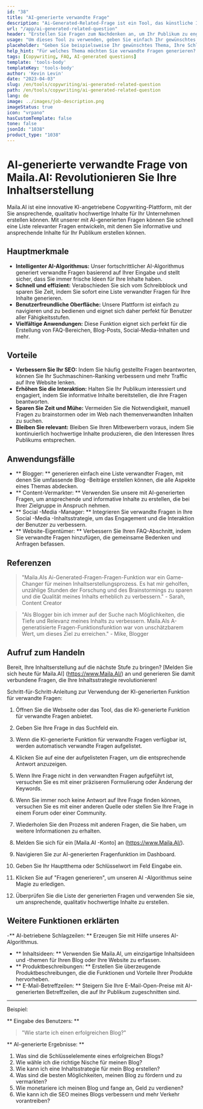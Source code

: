 ```yaml
---
id: "38"
title: "AI-generierte verwandte Frage"
description: "Ai-Generated-Related-Frage ist ein Tool, das künstliche Intelligenz verwendet, um automatisch relevante und ansprechende Fragen zu erstellen, die auf einem bestimmten Thema oder Schlüsselwörtern basieren.  Dieses Tool eignet sich perfekt zum Generieren von FAQ -Abschnitten, Diskussionsforen, Inhalten in sozialen Medien und mehr, um sicherzustellen, dass Sie die wichtigsten Bedenken Ihrer Zielgruppe ansprechen."
url: "/app/ai-generated-related-question"
header: "Erstellen Sie Fragen zum Nachdenken an, um Ihr Publikum zu engagieren."
usage: "Um dieses Tool zu verwenden, geben Sie einfach Ihr gewünschtes Thema, Schlüsselwörter oder Schlüsselpunkte ein.  Unsere KI generiert dann eine Reihe von gut gefertigten, relevanten und ansprechenden Fragen, die auf Ihrer Eingabe basieren."
placeholder: "Geben Sie beispielsweise Ihr gewünschtes Thema, Ihre Schlüsselwörter oder Schlüsselpunkte ein: \ n \ ntopic: Social Media Marketing \ Nkeywords: Facebook, Instagram, Twitter, LinkedIn \ n \ n"
help_hint: "Für welches Thema möchten Sie verwandte Fragen generieren?  Geben Sie einige Keywords in Bezug auf das Thema ein und wir erstellen eine Liste mit ansprechenden Fragen, die auf Ihren Eingaben basieren.  Es wird empfohlen, einen bestimmten Fokus oder Aspekt bereitzustellen, den die Fragen beantworten möchten."
tags: [Copywriting, FAQ, AI-generated questions]
template: 'tools-body'
templateKey: 'tools-body'
author: 'Kevin Levin'
date: "2023-04-03"
slug: /en/tools/copywriting/ai-generated-related-question
path: /en/tools/copywriting/ai-generated-related-question
lang: de
image: ../images/job-description.png
imageStatus: true
icon: "vrpano"
hasCustomTemplate: false
tone: false
jsonId: "1038"
product_type: "1038"
---
```

# AI-generierte verwandte Frage von Maila.AI: Revolutionieren Sie Ihre Inhaltserstellung

Maila.AI ist eine innovative KI-angetriebene Copywriting-Plattform, mit der Sie ansprechende, qualitativ hochwertige Inhalte für Ihr Unternehmen erstellen können.  Mit unserer mit AI-generierten Fragen können Sie schnell eine Liste relevanter Fragen entwickeln, mit denen Sie informative und ansprechende Inhalte für Ihr Publikum erstellen können.

## Hauptmerkmale

- **Intelligenter AI-Algorithmus:** Unser fortschrittlicher AI-Algorithmus generiert verwandte Fragen basierend auf Ihrer Eingabe und stellt sicher, dass Sie immer frische Ideen für Ihre Inhalte haben.
- **Schnell und effizient:** Verabschieden Sie sich vom Schreibblock und sparen Sie Zeit, indem Sie sofort eine Liste verwandter Fragen für Ihre Inhalte generieren.
- **Benutzerfreundliche Oberfläche:** Unsere Plattform ist einfach zu navigieren und zu bedienen und eignet sich daher perfekt für Benutzer aller Fähigkeitsstufen.
- **Vielfältige Anwendungen:** Diese Funktion eignet sich perfekt für die Erstellung von FAQ-Bereichen, Blog-Posts, Social-Media-Inhalten und mehr.

## Vorteile

- **Verbessern Sie Ihr SEO:** Indem Sie häufig gestellte Fragen beantworten, können Sie Ihr Suchmaschinen-Ranking verbessern und mehr Traffic auf Ihre Website lenken.
- **Erhöhen Sie die Interaktion:** Halten Sie Ihr Publikum interessiert und engagiert, indem Sie informative Inhalte bereitstellen, die ihre Fragen beantworten.
- **Sparen Sie Zeit und Mühe:** Vermeiden Sie die Notwendigkeit, manuell Fragen zu brainstormen oder im Web nach themenverwandten Inhalten zu suchen.
- **Bleiben Sie relevant:** Bleiben Sie Ihren Mitbewerbern voraus, indem Sie kontinuierlich hochwertige Inhalte produzieren, die den Interessen Ihres Publikums entsprechen.

## Anwendungsfälle

- ** Blogger: ** generieren einfach eine Liste verwandter Fragen, mit denen Sie umfassende Blog -Beiträge erstellen können, die alle Aspekte eines Themas abdecken.
 - ** Content-Vermarkter: ** Verwenden Sie unsere mit AI-generierten Fragen, um ansprechende und informative Inhalte zu erstellen, die bei Ihrer Zielgruppe in Anspruch nehmen.
 - ** Social -Media -Manager: ** Integrieren Sie verwandte Fragen in Ihre Social -Media -Inhaltsstrategie, um das Engagement und die Interaktion der Benutzer zu verbessern.
 - ** Website-Eigentümer: ** Verbessern Sie Ihren FAQ-Abschnitt, indem Sie verwandte Fragen hinzufügen, die gemeinsame Bedenken und Anfragen befassen.

## Referenzen

> "Maila.AIs Ai-Generated-Fragen-Fragen-Funktion war ein Game-Changer für meinen Inhaltserstellungsprozess. Es hat mir geholfen, unzählige Stunden der Forschung und des Brainstormings zu sparen und die Qualität meines Inhalts erheblich zu verbessern."  - Sarah, Content Creator

> "Als Blogger bin ich immer auf der Suche nach Möglichkeiten, die Tiefe und Relevanz meines Inhalts zu verbessern. Maila.AIs A-generatisierte Fragen-Funktionsfunktion war von unschätzbarem Wert, um dieses Ziel zu erreichen."  - Mike, Blogger

## Aufruf zum Handeln

Bereit, Ihre Inhaltserstellung auf die nächste Stufe zu bringen?  [Melden Sie sich heute für Maila.AI] (https://www.Maila.AI/) an und generieren Sie damit verbundene Fragen, die Ihre Inhaltsstrategie revolutionieren!

Schritt-für-Schritt-Anleitung zur Verwendung der KI-generierten Funktion für verwandte Fragen: 

1. Öffnen Sie die Webseite oder das Tool, das die KI-generierte Funktion für verwandte Fragen anbietet.
2. Geben Sie Ihre Frage in das Suchfeld ein.
3. Wenn die KI-generierte Funktion für verwandte Fragen verfügbar ist, werden automatisch verwandte Fragen aufgelistet.
4. Klicken Sie auf eine der aufgelisteten Fragen, um die entsprechende Antwort anzuzeigen.
5. Wenn Ihre Frage nicht in den verwandten Fragen aufgeführt ist, versuchen Sie es mit einer präziseren Formulierung oder Änderung der Keywords.
6. Wenn Sie immer noch keine Antwort auf Ihre Frage finden können, versuchen Sie es mit einer anderen Quelle oder stellen Sie Ihre Frage in einem Forum oder einer Community.
7. Wiederholen Sie den Prozess mit anderen Fragen, die Sie haben, um weitere Informationen zu erhalten.

1. Melden Sie sich für ein [Maila.AI -Konto] an (https://www.Maila.AI/).
 2. Navigieren Sie zur AI-generierten Fragenfunktion im Dashboard.
 3. Geben Sie Ihr Hauptthema oder Schlüsselwort im Feld Eingabe ein.
 4. Klicken Sie auf "Fragen generieren", um unseren AI -Algorithmus seine Magie zu erledigen.
 5. Überprüfen Sie die Liste der generierten Fragen und verwenden Sie sie, um ansprechende, qualitativ hochwertige Inhalte zu erstellen.

## Weitere Funktionen erklärten

-** AI-betriebene Schlagzeilen: ** Erzeugen Sie mit Hilfe unseres AI-Algorithmus.
 - ** Inhaltsideen: ** Verwenden Sie Maila.AI, um einzigartige Inhaltsideen und -themen für Ihren Blog oder Ihre Website zu erfassen.
 - ** Produktbeschreibungen: ** Erstellen Sie überzeugende Produktbeschreibungen, die die Funktionen und Vorteile Ihrer Produkte hervorheben.
 - ** E-Mail-Betreffzeilen: ** Steigern Sie Ihre E-Mail-Open-Preise mit AI-generierten Betreffzeilen, die auf Ihr Publikum zugeschnitten sind.

---

Beispiel:

** Eingabe des Benutzers: **
 > "Wie starte ich einen erfolgreichen Blog?"

** AI-generierte Ergebnisse: **
 1. Was sind die Schlüsselelemente eines erfolgreichen Blogs?
 2. Wie wähle ich die richtige Nische für meinen Blog?
 3. Wie kann ich eine Inhaltsstrategie für mein Blog erstellen?
 4. Was sind die besten Möglichkeiten, meinen Blog zu fördern und zu vermarkten?
 5. Wie monetariere ich meinen Blog und fange an, Geld zu verdienen?
 6. Wie kann ich die SEO meines Blogs verbessern und mehr Verkehr vorantreiben?
